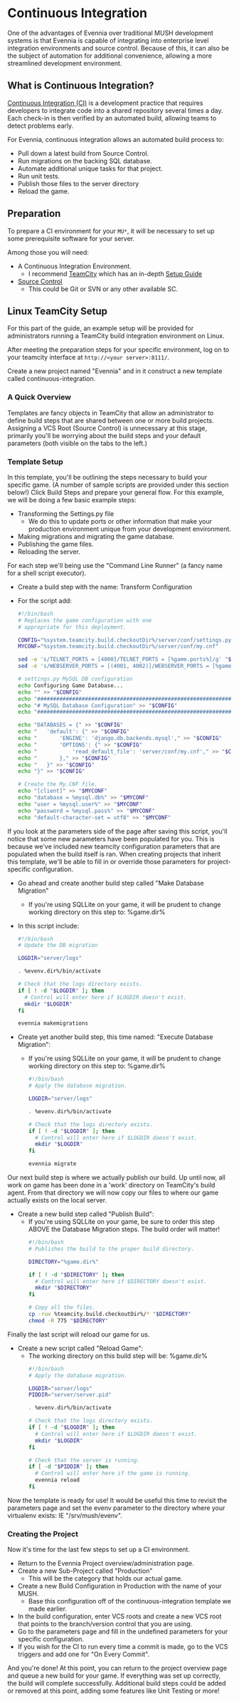 # Continuous Integration

One of the advantages of Evennia over traditional MUSH development systems is that Evennia is
capable of integrating into enterprise level integration environments and source control. Because of
this, it can also be the subject of automation for additional convenience, allowing a more
streamlined development environment.

## What is Continuous Integration?

[Continuous Integration (CI)](https://www.thoughtworks.com/continuous-integration) is a development
practice that requires developers to integrate code into a shared repository several times a day.
Each check-in is then verified by an automated build, allowing teams to detect problems early.

For Evennia, continuous integration allows an automated build process to:
* Pull down a latest build from Source Control.
* Run migrations on the backing SQL database.
* Automate additional unique tasks for that project.
* Run unit tests.
* Publish those files to the server directory
* Reload the game.

## Preparation
To prepare a CI environment for your `MU*`, it will be necessary to set up some prerequisite software for your server.

Among those you will need:
* A Continuous Integration Environment.
  * I recommend [TeamCity](https://www.jetbrains.com/teamcity/) which has an in-depth [Setup Guide](https://confluence.jetbrains.com/display/TCD8/Installing+and+Configuring+the+TeamCity+Server)
* [Source Control](./Version-Control)
  * This could be Git or SVN or any other available SC.

## Linux TeamCity Setup
For this part of the guide, an example setup will be provided for administrators running a TeamCity
build integration environment on Linux. 

After meeting the preparation steps for your specific environment, log on to your teamcity interface
at `http://<your server>:8111/`.

Create a new project named "Evennia" and in it construct a new template called continuous-integration.

### A Quick Overview
Templates are fancy objects in TeamCity that allow an administrator to define build steps that are
shared between one or more build projects. Assigning a VCS Root (Source Control) is unnecessary at
this stage, primarily you'll be worrying about the build steps and your default parameters (both
visible on the tabs to the left.)

### Template Setup

In this template, you'll be outlining the steps necessary to build your specific game. (A number of
sample scripts are provided under this section below!) Click Build Steps and prepare your general
flow. For this example, we will be doing a few basic example steps:

* Transforming the Settings.py file
  * We do this to update ports or other information that make your production environment unique
    from your development environment.
* Making migrations and migrating the game database.
* Publishing the game files.
* Reloading the server.

For each step we'll being use the "Command Line Runner" (a fancy name for a shell script executor).

* Create a build step with the name: Transform Configuration
* For the script add:    

    ```bash
    #!/bin/bash
    # Replaces the game configuration with one 
    # appropriate for this deployment.
    
    CONFIG="%system.teamcity.build.checkoutDir%/server/conf/settings.py"
    MYCONF="%system.teamcity.build.checkoutDir%/server/conf/my.cnf"
    
    sed -e 's/TELNET_PORTS = [4000]/TELNET_PORTS = [%game.ports%]/g' "$CONFIG" > "$CONFIG".tmp && mv "$CONFIG".tmp "$CONFIG"
    sed -e 's/WEBSERVER_PORTS = [(4001, 4002)]/WEBSERVER_PORTS = [%game.webports%]/g' "$CONFIG" > "$CONFIG".tmp && mv "$CONFIG".tmp "$CONFIG"
    
    # settings.py MySQL DB configuration
    echo Configuring Game Database...
    echo "" >> "$CONFIG"
    echo "######################################################################" >> "$CONFIG"
    echo "# MySQL Database Configuration" >> "$CONFIG"
    echo "######################################################################" >> "$CONFIG"
    
    echo "DATABASES = {" >> "$CONFIG"
    echo "   'default': {" >> "$CONFIG"
    echo "       'ENGINE': 'django.db.backends.mysql'," >> "$CONFIG"
    echo "       'OPTIONS': {" >> "$CONFIG"
    echo "           'read_default_file': 'server/conf/my.cnf'," >> "$CONFIG"
    echo "       }," >> "$CONFIG"
    echo "   }" >> "$CONFIG"
    echo "}" >> "$CONFIG"
    
    # Create the My.CNF file.
    echo "[client]" >> "$MYCONF"
    echo "database = %mysql.db%" >> "$MYCONF"
    echo "user = %mysql.user%" >> "$MYCONF"
    echo "password = %mysql.pass%" >> "$MYCONF"
    echo "default-character-set = utf8" >> "$MYCONF"
    ```

If you look at the parameters side of the page after saving this script, you'll notice that some new
parameters have been populated for you. This is because we've included new teamcity configuration
parameters that are populated when the build itself is ran. When creating projects that inherit this
template, we'll be able to fill in or override those parameters for project-specific configuration.

* Go ahead and create another build step called "Make Database Migration"
  * If you're using SQLLite on your game, it will be prudent to change working directory on this step to: %game.dir%
* In this script include:

    ```bash
    #!/bin/bash
    # Update the DB migration
    
    LOGDIR="server/logs"
    
    . %evenv.dir%/bin/activate
    
    # Check that the logs directory exists.
    if [ ! -d "$LOGDIR" ]; then
      # Control will enter here if $LOGDIR doesn't exist.
      mkdir "$LOGDIR"
    fi
    
    evennia makemigrations
    ```

* Create yet another build step, this time named: "Execute Database Migration":
  * If you're using SQLLite on your game, it will be prudent to change working directory on this step to: %game.dir%
    ```bash
    #!/bin/bash
    # Apply the database migration.
    
    LOGDIR="server/logs"
    
    . %evenv.dir%/bin/activate
    
    # Check that the logs directory exists.
    if [ ! -d "$LOGDIR" ]; then
      # Control will enter here if $LOGDIR doesn't exist.
      mkdir "$LOGDIR"
    fi
    
    evennia migrate

    ```

Our next build step is where we actually publish our build. Up until now, all work on game has been
done in a 'work' directory on TeamCity's build agent. From that directory we will now copy our files
to where our game actually exists on the local server.

* Create a new build step called "Publish Build":
  * If you're using SQLLite on your game, be sure to order this step ABOVE the Database Migration steps. The build order will matter!
    ```bash
    #!/bin/bash
    # Publishes the build to the proper build directory.
    
    DIRECTORY="%game.dir%"
    
    if [ ! -d "$DIRECTORY" ]; then
      # Control will enter here if $DIRECTORY doesn't exist.
      mkdir "$DIRECTORY"
    fi
    
    # Copy all the files.
    cp -ruv %teamcity.build.checkoutDir%/* "$DIRECTORY"
    chmod -R 775 "$DIRECTORY"

    ```

Finally the last script will reload our game for us.

* Create a new script called "Reload Game":
  * The working directory on this build step will be: %game.dir%
    ```bash
    #!/bin/bash
    # Apply the database migration.
    
    LOGDIR="server/logs"
    PIDDIR="server/server.pid"
    
    . %evenv.dir%/bin/activate
    
    # Check that the logs directory exists.
    if [ ! -d "$LOGDIR" ]; then
      # Control will enter here if $LOGDIR doesn't exist.
      mkdir "$LOGDIR"
    fi
    
    # Check that the server is running.
    if [ -d "$PIDDIR" ]; then
      # Control will enter here if the game is running.
      evennia reload
    fi
    ```

Now the template is ready for use! It would be useful this time to revisit the parameters page and
set the evenv parameter to the directory where your virtualenv exists: IE "/srv/mush/evenv".

### Creating the Project

Now it's time for the last few steps to set up a CI environment.

* Return to the Evennia Project overview/administration page. 
* Create a new Sub-Project called "Production"
  * This will be the category that holds our actual game.
* Create a new Build Configuration in Production with the name of your MUSH.
  * Base this configuration off of the continuous-integration template we made earlier.
* In the build configuration, enter VCS roots and create a new VCS root that points to the branch/version control that you are using.
* Go to the parameters page and fill in the undefined parameters for your specific configuration.
* If you wish for the CI to run every time a commit is made, go to the VCS triggers and add one for "On Every Commit".

And you're done! At this point, you can return to the project overview page and queue a new build
for your game. If everything was set up correctly, the build will complete successfully. Additional
build steps could be added or removed at this point, adding some features like Unit Testing or more!
